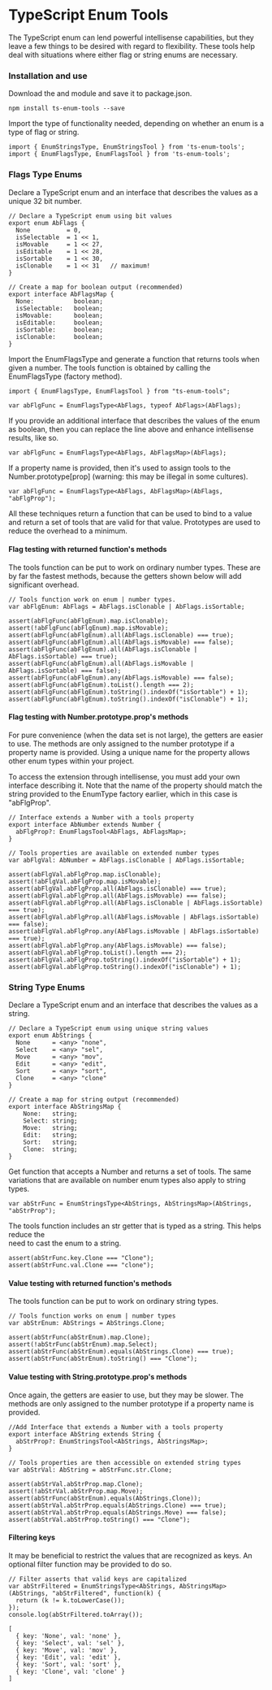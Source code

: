 TypeScript Enum Tools
==

The TypeScript enum can lend powerful intellisense capabilities, but they leave a few things to be 
desired with regard to flexibility. These tools help deal with situations where either flag or string 
enums are necessary.  

### Installation and use

Download the and module and save it to package.json. 

```
npm install ts-enum-tools --save

```

Import the type of functionality needed, depending on whether an enum is a type of flag or string. 

```
import { EnumStringsType, EnumStringsTool } from 'ts-enum-tools';
import { EnumFlagsType, EnumFlagsTool } from 'ts-enum-tools';
```

### Flags Type Enums

Declare a TypeScript enum and an interface that describes the values as a unique 32 bit number.

```
// Declare a TypeScript enum using bit values
export enum AbFlags {
  None          = 0,
  isSelectable  = 1 << 1,
  isMovable     = 1 << 27,
  isEditable    = 1 << 28,
  isSortable    = 1 << 30,
  isClonable    = 1 << 31   // maximum!
}

// Create a map for boolean output (recommended)
export interface AbFlagsMap {
  None:           boolean;
  isSelectable:   boolean;
  isMovable:      boolean;
  isEditable:     boolean;
  isSortable:     boolean;
  isClonable:     boolean;         
}
```

Import the EnumFlagsType and generate a function that returns tools when given a number. The tools function 
is obtained by calling the EnumFlagsType (factory method). 

```
import { EnumFlagsType, EnumFlagsTool } from "ts-enum-tools";

var abFlgFunc = EnumFlagsType<AbFlags, typeof AbFlags>(AbFlags);
```

If you provide an additional interface that describes the values of the enum as 
boolean, then you can replace the line above and enhance intellisense results, like so.

```
var abFlgFunc = EnumFlagsType<AbFlags, AbFlagsMap>(AbFlags);
```

If a property name is provided, then it's used to assign tools to the Number.prototype[prop] 
(warning: this may be illegal in some cultures). 

```
var abFlgFunc = EnumFlagsType<AbFlags, AbFlagsMap>(AbFlags, "abFlgProp");
```

All these techniques return a function that can be used to bind to a value and return
a set of tools that are valid for that value. Prototypes are used to reduce the overhead to
a minimum.

#### Flag testing with returned function's methods

The tools function can be put to work on ordinary number types. These are by far the fastest
methods, because the getters shown below will add significant overhead.

```
// Tools function work on enum | number types.
var abFlgEnum: AbFlags = AbFlags.isClonable | AbFlags.isSortable;

assert(abFlgFunc(abFlgEnum).map.isClonable);
assert(!abFlgFunc(abFlgEnum).map.isMovable);
assert(abFlgFunc(abFlgEnum).all(AbFlags.isClonable) === true);
assert(abFlgFunc(abFlgEnum).all(AbFlags.isMovable) === false);
assert(abFlgFunc(abFlgEnum).all(AbFlags.isClonable | AbFlags.isSortable) === true);
assert(abFlgFunc(abFlgEnum).all(AbFlags.isMovable | AbFlags.isSortable) === false);
assert(abFlgFunc(abFlgEnum).any(AbFlags.isMovable) === false);
assert(abFlgFunc(abFlgEnum).toList().length === 2);
assert(abFlgFunc(abFlgEnum).toString().indexOf("isSortable") + 1);
assert(abFlgFunc(abFlgEnum).toString().indexOf("isClonable") + 1);
```

#### Flag testing with Number.prototype.prop's methods 

For pure convenience (when the data set is not large), the getters are easier to use. 
The methods are only assigned to the number prototype if a property name is provided. 
Using a unique name for the property allows other enum types within your project.

To access the extension through intellisense, you must add your own interface describing it. 
Note that the name of the property should match the string provided to the EnumType factory
earlier, which in this case is "abFlgProp".

```
// Interface extends a Number with a tools property
export interface AbNumber extends Number {
  abFlgProp?: EnumFlagsTool<AbFlags, AbFlagsMap>;
}

// Tools properties are available on extended number types
var abFlgVal: AbNumber = AbFlags.isClonable | AbFlags.isSortable;

assert(abFlgVal.abFlgProp.map.isClonable);
assert(!abFlgVal.abFlgProp.map.isMovable);
assert(abFlgVal.abFlgProp.all(AbFlags.isClonable) === true);
assert(abFlgVal.abFlgProp.all(AbFlags.isMovable) === false);
assert(abFlgVal.abFlgProp.all(AbFlags.isClonable | AbFlags.isSortable) === true);
assert(abFlgVal.abFlgProp.all(AbFlags.isMovable | AbFlags.isSortable) === false);
assert(abFlgVal.abFlgProp.any(AbFlags.isMovable | AbFlags.isSortable) === true);
assert(abFlgVal.abFlgProp.any(AbFlags.isMovable) === false);
assert(abFlgVal.abFlgProp.toList().length === 2);
assert(abFlgVal.abFlgProp.toString().indexOf("isSortable") + 1);
assert(abFlgVal.abFlgProp.toString().indexOf("isClonable") + 1);
```


### String Type Enums

Declare a TypeScript enum and an interface that describes the values as a string.

```
// Declare a TypeScript enum using unique string values
export enum AbStrings {
  None      = <any> "none",
  Select    = <any> "sel",
  Move      = <any> "mov",
  Edit      = <any> "edit",
  Sort      = <any> "sort",
  Clone     = <any> "clone"
}

// Create a map for string output (recommended)
export interface AbStringsMap {
    None:   string;
    Select: string;
    Move:   string;
    Edit:   string;
    Sort:   string;
    Clone:  string;      
}
```

Get function that accepts a Number and returns a set of tools. The same variations that are available on 
number enum types also apply to string types.

```
var abStrFunc = EnumStringsType<AbStrings, AbStringsMap>(AbStrings, "abStrProp");
```

The tools function includes an str getter that is typed as a string. This helps reduce the  
need to cast the enum to a string.

```
assert(abStrFunc.key.Clone === "Clone");
assert(abStrFunc.val.Clone === "clone");
```

#### Value testing with returned function's methods

The tools function can be put to work on ordinary string types. 

```
// Tools function works on enum | number types
var abStrEnum: AbStrings = AbStrings.Clone;

assert(abStrFunc(abStrEnum).map.Clone);
assert(!abStrFunc(abStrEnum).map.Select);
assert(abStrFunc(abStrEnum).equals(AbStrings.Clone) === true);
assert(abStrFunc(abStrEnum).toString() === "Clone");
```

#### Value testing with String.prototype.prop's methods 

Once again, the getters are easier to use, but they may be slower. 
The methods are only assigned to the number prototype if a property name is provided. 

```
//Add Interface that extends a Number with a tools property
export interface AbString extends String {
  abStrProp?: EnumStringsTool<AbStrings, AbStringsMap>;
}

// Tools properties are then accessible on extended string types
var abStrVal: AbString = abStrFunc.str.Clone;

assert(abStrVal.abStrProp.map.Clone);
assert(!abStrVal.abStrProp.map.Move);
assert(abStrFunc(abStrEnum).equals(AbStrings.Clone));
assert(abStrVal.abStrProp.equals(AbStrings.Clone) === true);
assert(abStrVal.abStrProp.equals(AbStrings.Move) === false);
assert(abStrVal.abStrProp.toString() === "Clone");
```

#### Filtering keys 

It may be beneficial to restrict the values that are recognized as keys. An optional filter function
may be provided to do so.

```
// Filter asserts that valid keys are capitalized 
var abStrFiltered = EnumStringsType<AbStrings, AbStringsMap>(AbStrings, "abStrFiltered", function(k) {
  return (k != k.toLowerCase());  
});
console.log(abStrFiltered.toArray());

[ 
  { key: 'None', val: 'none' },
  { key: 'Select', val: 'sel' },
  { key: 'Move', val: 'mov' },
  { key: 'Edit', val: 'edit' },
  { key: 'Sort', val: 'sort' },
  { key: 'Clone', val: 'clone' } 
]
```
